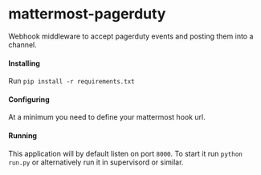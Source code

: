 # mattermost-pagerduty
Webhook middleware to accept pagerduty events and posting them into a channel.


#### Installing
Run `pip install -r requirements.txt`

#### Configuring
At a minimum you need to define your mattermost hook url.

#### Running
This application will by default listen on port `8000`. To start it run `python run.py` or alternatively run it in supervisord or similar.
